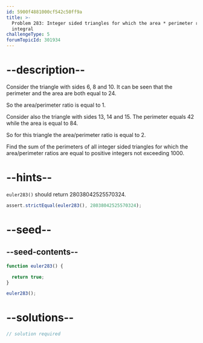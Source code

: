 ```yaml
---
id: 5900f4881000cf542c50ff9a
title: >-
  Problem 283: Integer sided triangles for which the area * perimeter ratio is
  integral
challengeType: 5
forumTopicId: 301934
---
```


# --description--

Consider the triangle with sides 6, 8 and 10. It can be seen that the perimeter and the area are both equal to 24.

So the area/perimeter ratio is equal to 1.

Consider also the triangle with sides 13, 14 and 15. The perimeter equals 42 while the area is equal to 84.

So for this triangle the area/perimeter ratio is equal to 2.

Find the sum of the perimeters of all integer sided triangles for which the area/perimeter ratios are equal to positive integers not exceeding 1000.

# --hints--

`euler283()` should return 28038042525570324.

```js
assert.strictEqual(euler283(), 28038042525570324);
```

# --seed--

## --seed-contents--

```js
function euler283() {

  return true;
}

euler283();
```

# --solutions--

```js
// solution required
```
